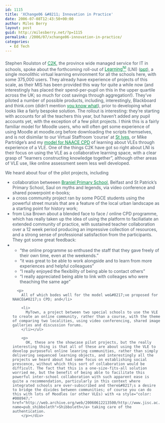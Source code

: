 ```yaml
---
id: 1115
title: 'XChange06 &#8211; Innovation in Practice'
date: 2006-07-08T12:43:50+00:00
author: Miles Berry
layout: post
guid: http://milesberry.net/?p=1115
permalink: /2006/07/xchange06-innovation-in-practice/
categories:
  - Ed Tech
---
```

<div class="weblog_title" style="color: #495865;">
  <h3 style="color: #1181aa;">
  </h3>
</div>

<div class="post" style="color: #495865;">
  <p>
    Stephen Roulston of <a style="color: #008947;" href="http://web.archive.org/web/20060612213500/http://www.c2kni.org.uk/">C2K</a>, the province wide managed service for IT in schools, spoke about the forthcoming roll-out of <a style="color: #008947;" href="http://web.archive.org/web/20060612213500/http://www.c2kni.org.uk/future/learningni.htm">Learning<sup>NI</sup></a> (LNI) (<a style="color: #008947;" href="http://web.archive.org/web/20060612213500/http://becta.org.uk/xchange2006/Stephen_Roulston_wednesday_presentation.ppt">ppt</a>), a single monolithic virtual learning environment for all the schools here, with some 375,000 users. They already have experience of projects of this scale, as their MIS has been provided this way for quite a while now (and interestingly has placed their spend-per-pupil on this in the upper quartile across the UK; so much for cost savings through aggregation!). They&#8217;ve piloted a number of possible products, including, interestingly, Blackboard and think.com (didn&#8217;t mention <a style="color: #008947;" href="http://web.archive.org/web/20060612213500/http://moodle.org/">you know what</a>), prior to developing what looks like a fairly bespoke solution. The rollout is interesting: they&#8217;re starting with accounts for all the teachers this year, but haven&#8217;t added any pupil accounts yet, with the exception of a few pilot projects. I think this is a fairly familiar model for Moodle users, who will often get some experience of using Moodle at moodle.org before downloading the scripts themselves, and is not disimilar to our Virtual Staffroom &#8216;course&#8217; at <a style="color: #008947;" href="http://web.archive.org/web/20060612213500/http://stiveshaslemere.com/">St Ives</a>, or Mike Partridge&#8217;s and my <a style="color: #008947;" href="http://web.archive.org/web/20060612213500/http://elgg.net/mberry/files/-1/5498/NAACE%20Learning%20Platforms.pdf">model for NAACE CPD</a> of learning about VLEs through experience of a VLE. One of the things C2K have got so right about LNI is their focus on using the VLE as a collaborative learning space, with a clear grasp of &#8220;learners constructing knowledge together&#8221;, although other areas of VLE use, like online assessment seem less well developed.
  </p>
  
  <p>
    We heard about four of the pilot projects, including
  </p>
  
  <ul>
    <li>
      collaboration betweeen <a style="color: #008947;" href="http://web.archive.org/web/20060612213500/http://www.branielps.belfast.ni.sch.uk/">Braniel Primary School</a>, Belfast and St Patrick&#8217;s Primary School, Saul on myths and legends, via video conference and shared powerpoint e-books;
    </li>
    <li>
      a cross community project ran by some PGCE students using the powerful street murals that are a feature of the local urban landscape as a starting point for history work;
    </li>
    <li>
      from Lisa Brown about a blended face to face / online CPD programme, which has really taken up the idea of using the platform to faciliatiate an extended community of practice, with sustained teacher collaboration over a 12 week period producing an impressive collection of resources, and a strong sense of professional satisfaction from the participants. They got some great feedback:
    </li>
    <li>
      <ul>
        <li>
          &#8220;the online programme so enthused the staff that they gave freely of their own time, even at the weekends.&#8221;
        </li>
        <li>
          &#8220;it was great to be able to work alongside and to learn from more experiences and helpful colleagues&#8221;
        </li>
        <li>
          &#8220;I really enjoyed the flexibility of being able to contact others&#8221;
        </li>
        <li>
          &#8220;I really appreciated being able to link with colleages who were theaching the same age&#8221;
        </li>
      </ul>
      
      <p>
        All of which bodes well for the model we&#8217;ve proposed for NAACE&#8217;s CPD; and</li> 
        
        <li>
          MyTown, a project between two special schools to use the VLE to create an online community, rather than a course, with the theme of comparing two localities, using video conferencing, shared image galleries and discussion forums.
        </li></ul> 
        
        <p>
          OK, these are the showcase pilot projects, but the really interesting thing is that all of these are about using the VLE to develop purposeful online leanring communities, rather than simply delivering sequenced learning objects, and interestingly all the projects we heard about had some focus on establishing social prescence, without which this sort of collaboration would be difficult. The fact that this is a one-size-fits-all solution worried me, but the benefit of being able to facilitate this powerful inter-school collaboration with such apparent ease is quite a recommendation, particularly in this context where integrated schools are over-subscribed and there&#8217;s a desire to bridge the divides between communities; of course you can do this with lots of Moodles (or other VLEs) with <a style="color: #008947;" href="http://web.archive.org/web/20060612213500/http://www.jisc.ac.uk/index.cfm?name=pub_shibboleth">Shibboleth</a> taking care of the authentication.
        </p></div>